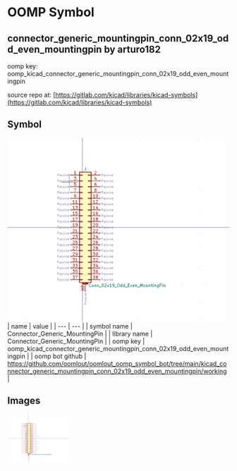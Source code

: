 # OOMP Symbol  
## connector_generic_mountingpin_conn_02x19_odd_even_mountingpin  by arturo182  
  
oomp key: oomp_kicad_connector_generic_mountingpin_conn_02x19_odd_even_mountingpin  
  
source repo at: [https://gitlab.com/kicad/libraries/kicad-symbols](https://gitlab.com/kicad/libraries/kicad-symbols)  
## Symbol  
  
[![working.png](working_600.png)](working.png)  
| name | value | 
| --- | --- | 
| symbol name | Connector_Generic_MountingPin | 
| library name | Connector_Generic_MountingPin | 
| oomp key | oomp_kicad_connector_generic_mountingpin_conn_02x19_odd_even_mountingpin | 
| oomp bot github | https://github.com/oomlout/oomlout_oomp_symbol_bot/tree/main/kicad_connector_generic_mountingpin_conn_02x19_odd_even_mountingpin/working | 
## Images  
  
[![working.png](working_140.png)](working.png)  
